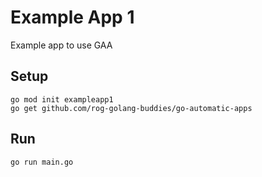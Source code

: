 

# Example App 1

Example app to use GAA

## Setup

```shell
go mod init exampleapp1
go get github.com/rog-golang-buddies/go-automatic-apps
```

## Run

```shell
go run main.go
```

